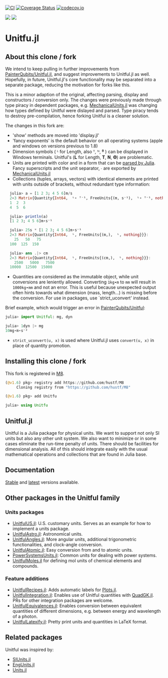 [![CI](https://github.com/hustf/Unitfu.jl/workflows/CI/badge.svg)](https://github.com/hustf/Unitfu.jl/actions?query=workflow%3ACI)
[![Coverage Status](https://coveralls.io/repos/github/hustf/Unitfu.jl/badge.svg?branch=master)](https://coveralls.io/github/hustf/Unitfu.jl?branch=master)
[![codecov.io](https://codecov.io/github/hustf/Unitfu.jl/coverage.svg?branch=master)](https://codecov.io/github/hustf/Unitfu.jl?branch=master)

[![](https://img.shields.io/badge/docs-stable-blue.svg)](https://hustf.github.io/Unitfu.jl/stable)
[![](https://img.shields.io/badge/docs-dev-blue.svg)](https://hustf.github.io/Unitfu.jl/dev)

# Unitfu.jl

## About this clone / fork
We intend to keep pulling in further improvements from [PainterQubits/Unitful.jl](https://github.com/PainterQubits/Unitful.jl), and suggest improvements to Unitful.jl as well. Hopefully, in future, Unitful.jl's core functionality may be separated into a separate package, reducing the motivation for forks like this.

This is a minor adaption of the original, affecting parsing, display and constructors / conversion only. The changes
were previously made through type piracy in dependent packages, e.g. [MechanicalUnits.jl](https://github.com/hustf/MechanicalUnits.jl) was
changing how types defined by Unitful were dislayed and parsed.
Type piracy tends to destroy pre-compilation, hence forking Unitful is a cleaner solution.

The changes in this fork are:

* 'show' methods are moved into 'display.jl'
* 'fancy exponents' is the default behavior on all operating systems (apple and windows on versions previous to 1.8)
* Dimension symbols ( ᴸ for Length, also ᵀ, ᴺ, ᶿ ) can be displayed in Windows terminals. Unitful's (𝐋 for Length, 𝐓, 𝐍, 𝚯) are problematic.
* Units are printed with color and in a form that can be [parsed by Julia](https://docs.julialang.org/en/v1/base/io-network/#Text-I/O). Fancy superscripts and the unit separator, ∙ are exported by [MechanicalUnits.jl](https://github.com/hustf/MechanicalSketch.jl)
* Collections (tuples, arrays, vectors) with identical elements are printed with units outside of brackets, without redundant type information:

```julia
  julia> a = [1 2 3; 4 5 6]m/s
  2×3 Matrix{Quantity{Int64,  ᴸ∙ ᵀ⁻¹, FreeUnits{(m, s⁻¹),  ᴸ∙ ᵀ⁻¹, nothing}}}:
  1  2  3
  4  5  6

  julia> println(a)
  [1 2 3; 4 5 6]m∙s⁻¹

  julia> 25s * [1 2 3; 4 5 6]m∙s⁻¹
  2×3 Matrix{Quantity{Int64,  ᴸ, FreeUnits{(m,),  ᴸ, nothing}}}:
    25   50   75
  100  125  150

  julia> ans .|> cm
  2×3 Matrix{Quantity{Int64,  ᴸ, FreeUnits{(cm,),  ᴸ, nothing}}}:
    2500   5000   7500
  10000  12500  15000
```

* Quantities are considered as the immutable object, while unit conversions are leniently allowed. Converting `1kg∙m` to `mm` will result in `1000kg∙mm` and not an error. This is useful because unexpected output often hints towards what dimension (mass, length...) is missing before the conversion. For use in packages, use `strict_uconvert' instead.

Brief example, which would trigger an error in [PainterQubits/Unitful](https://github.com/PainterQubits/Unitful.jl/blob/master/src/display.jl):
```julia
julia> import Unitful: mg, dyn

julia> 1dyn |> mg
10mg∙m∙s⁻²
```
* `strict_uconvert(u, x)` is used where Unitful.jl uses `convert(u, x)` in place of quantity promotion.

## Installing this clone / fork
This fork is registered in [M8](https://github.com/hustf/M8).

```julia
(@v1.6) pkg> registry add https://github.com/hustf/M8
     Cloning registry from "https://github.com/hustf/M8"

(@v1.6) pkg> add Unitfu

julia> using Unitfu
```


## Unitful.jl
Unitful is a Julia package for physical units. We want to support not only
SI units but also any other unit system. We also want to minimize or in some
cases eliminate the run-time penalty of units. There should be facilities
for dimensional analysis. All of this should integrate easily with the usual
mathematical operations and collections that are found in Julia base.

## Documentation

[Stable](http://PainterQubits.github.io/Unitful.jl/stable) and
[latest](https://PainterQubits.github.io/Unitful.jl/latest) versions available.

## Other packages in the Unitful family

### Units packages

- [UnitfulUS.jl](https://github.com/PainterQubits/UnitfulUS.jl): U.S. customary units. Serves as an example for how to implement a units
  package.
- [UnitfulAstro.jl](https://github.com/mweastwood/UnitfulAstro.jl): Astronomical units.
- [UnitfulAngles.jl](https://github.com/yakir12/UnitfulAngles.jl): More angular units, additional trigonometric functionalities, and clock-angle conversion.
- [UnitfulAtomic.jl](https://github.com/sostock/UnitfulAtomic.jl): Easy conversion from and to atomic units.
- [PowerSystemsUnits.jl](https://github.com/invenia/PowerSystemsUnits.jl): Common units for dealing with power systems.
- [UnitfulMoles.jl](https://github.com/rafaqz/UnitfulMoles.jl) for defining mol units of chemical elements and compounds.

### Feature additions

- [UnitfulRecipes.jl](https://github.com/jw3126/UnitfulRecipes.jl): Adds automatic labels for [Plots.jl](https://github.com/JuliaPlots/Plots.jl).
- [UnitfulIntegration.jl](https://github.com/PainterQubits/UnitfulIntegration.jl): Enables use of Unitful quantities with [QuadGK.jl](https://github.com/JuliaMath/QuadGK.jl). PRs for other integration packages are welcome.
- [UnitfulEquivalences.jl](https://github.com/sostock/UnitfulEquivalences.jl): Enables conversion between equivalent quantities of different dimensions, e.g. between energy and wavelength of a photon.
- [UnitfulLatexify.jl](https://github.com/gustaphe/UnitfulLatexify.jl): Pretty print units and quantities in LaTeX format.

## Related packages

Unitful was inspired by:

- [SIUnits.jl](https://github.com/keno/SIUnits.jl)
- [EngUnits.jl](https://github.com/dhoegh/EngUnits.jl)
- [Units.jl](https://github.com/timholy/Units.jl)
